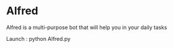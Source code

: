 # Alfred
Alfred is a multi-purpose bot that will help you in your daily tasks

Launch : python Alfred.py
